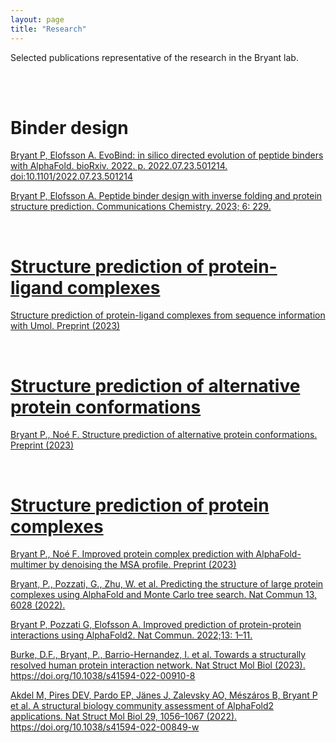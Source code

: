```yaml
---
layout: page
title: "Research"
---
```


Selected publications representative of the research in the Bryant lab.

<br>

<br>

# Binder design

<a href="https://www.biorxiv.org/content/10.1101/2022.07.23.501214v1.full.pdf"> Bryant P, Elofsson A. EvoBind: in silico directed evolution of peptide binders with AlphaFold. bioRxiv. 2022. p. 2022.07.23.501214. doi:10.1101/2022.07.23.501214

<a href="https://www.nature.com/articles/s42004-023-01029-7"> Bryant P, Elofsson A. Peptide binder design with inverse folding and protein structure prediction. Communications Chemistry. 2023; 6: 229. 

<br>

# Structure prediction of protein-ligand complexes

<a href="https://www.biorxiv.org/content/10.1101/2023.11.03.565471v1"> Structure prediction of protein-ligand complexes from sequence information with Umol. Preprint (2023)

<br>

# Structure prediction of alternative protein conformations

<a href="https://www.biorxiv.org/content/10.1101/2023.09.25.559256v1"> Bryant P., Noé F. Structure prediction of alternative protein conformations. Preprint (2023)

<br>

# Structure prediction of protein complexes

<a href="https://www.biorxiv.org/content/10.1101/2023.07.04.547638v1"> Bryant P., Noé F. Improved protein complex prediction with AlphaFold-multimer by denoising the MSA profile. Preprint (2023)

<a href="https://www.nature.com/articles/s41467-022-33729-4"> Bryant, P., Pozzati, G., Zhu, W. et al. Predicting the structure of large protein complexes using AlphaFold and Monte Carlo tree search. Nat Commun 13, 6028 (2022).

<a href="https://www.nature.com/articles/s41467-022-28865-w"> Bryant P, Pozzati G, Elofsson A. Improved prediction of protein-protein interactions using AlphaFold2. Nat Commun. 2022;13: 1–11.

<a href="https://www.nature.com/articles/s41594-022-00910-8 "> Burke, D.F., Bryant, P., Barrio-Hernandez, I. et al. Towards a structurally resolved human protein interaction network. Nat Struct Mol Biol (2023). https://doi.org/10.1038/s41594-022-00910-8

<a href="https://www.nature.com/articles/s41594-022-00849-w"> Akdel M, Pires DEV, Pardo EP, Jänes J, Zalevsky AO, Mészáros B, Bryant P et al. A structural biology community assessment of AlphaFold2 applications. Nat Struct Mol Biol 29, 1056–1067 (2022). https://doi.org/10.1038/s41594-022-00849-w



<br>
